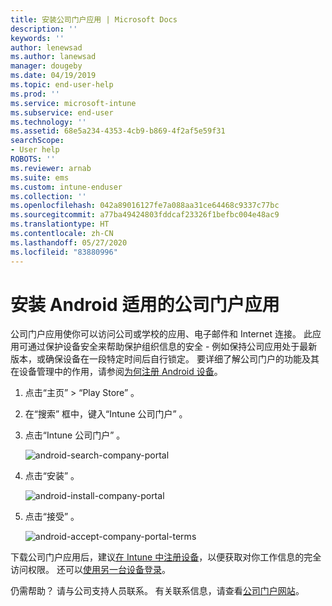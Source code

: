 ```yaml
---
title: 安装公司门户应用 | Microsoft Docs
description: ''
keywords: ''
author: lenewsad
ms.author: lanewsad
manager: dougeby
ms.date: 04/19/2019
ms.topic: end-user-help
ms.prod: ''
ms.service: microsoft-intune
ms.subservice: end-user
ms.technology: ''
ms.assetid: 68e5a234-4353-4cb9-b869-4f2af5e59f31
searchScope:
- User help
ROBOTS: ''
ms.reviewer: arnab
ms.suite: ems
ms.custom: intune-enduser
ms.collection: ''
ms.openlocfilehash: 042a89016127fe7a088aa31ce64468c9337c77bc
ms.sourcegitcommit: a77ba49424803fddcaf23326f1befbc004e48ac9
ms.translationtype: HT
ms.contentlocale: zh-CN
ms.lasthandoff: 05/27/2020
ms.locfileid: "83880996"
---
```

# <a name="install-the-company-portal-app-for-android"></a>安装 Android 适用的公司门户应用

公司门户应用使你可以访问公司或学校的应用、电子邮件和 Internet 连接。 此应用可通过保护设备安全来帮助保护组织信息的安全 - 例如保持公司应用处于最新版本，或确保设备在一段特定时间后自行锁定。 要详细了解公司门户的功能及其在设备管理中的作用，请参阅[为何注册 Android 设备](why-enroll-android-device.md)。  

1. 点击“主页”   > “Play Store”  。

2. 在“搜索”  框中，键入“Intune 公司门户”  。  

3. 点击“Intune 公司门户”  。

    ![android-search-company-portal](./media/and-cpinstall-1-search-cp.png)

4. 点击“安装”  。

    ![android-install-company-portal](./media/and-cpinstall-2-install.png)

5. 点击“接受”  。

    ![android-accept-company-portal-terms](./media/and-cpinstall-3-cp-accept.png)

下载公司门户应用后，建议[在 Intune 中注册设备](enroll-device-android-company-portal.md)，以便获取对你工作信息的完全访问权限。 还可以[使用另一台设备登录](https://docs.microsoft.com/mem/intune/user-help/sign-in-to-the-company-portal#sign-in-from-another-device)。  

仍需帮助？ 请与公司支持人员联系。 有关联系信息，请查看[公司门户网站](https://go.microsoft.com/fwlink/?linkid=2010980)。

